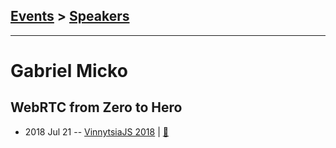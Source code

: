 ## [Events](../README.md) > [Speakers](../speakers.md)
---

# Gabriel Micko

## WebRTC from Zero to Hero
- 2018 Jul 21 -- [VinnytsiaJS 2018](https://youtu.be/PVIrW8XFYdM)  | [:notebook:](https://talks.webrtc.rocks/VinnytsiaJS2018/WebRTCFromZeroToHero_PDF.pdf)  
